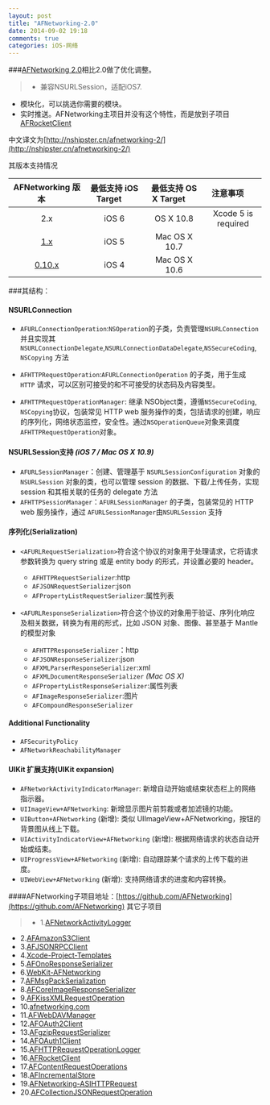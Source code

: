 ```yaml
---
layout: post
title: "AFNetworking-2.0"
date: 2014-09-02 19:18
comments: true
categories: iOS-网络
---
```



###[AFNetworking 2.0](https://github.com/AFNetworking/AFNetworking)相比2.0做了优化调整。
>* 兼容NSURLSession，适配iOS7.
* 模块化，可以挑选你需要的模块。
* 实时推送。AFNetworking主项目并没有这个特性，而是放到子项目[AFRocketClient](https://github.com/AFNetworking/AFRocketClient)

中文译文为[http://nshipster.cn/afnetworking-2/](http://nshipster.cn/afnetworking-2/)

其版本支持情况

|  AFNetworking 版本 &nbsp;&nbsp;&nbsp;&nbsp;|   最低支持 iOS Target  &nbsp;&nbsp;&nbsp;&nbsp;|     最低支持 OS X Target      &nbsp;&nbsp;&nbsp;&nbsp;|     注意事项          &nbsp;&nbsp;&nbsp;&nbsp; |
|:-----------------:|:---------------------:|:----------------------------:|:--------------------:|
|          2.x      |      iOS 6            |           OS X 10.8          | Xcode 5 is required  
|          [1.x](https://github.com/AFNetworking/AFNetworking/tree/1.x)      |      iOS 5            |         Mac OS X 10.7        |                      
|         [0.10.x](https://github.com/AFNetworking/AFNetworking/tree/0.10.x)    |      iOS 4            |         Mac OS X 10.6        |                      

 


###其结构：

#### NSURLConnection

- `AFURLConnectionOperation`:`NSOperation`的子类，负责管理`NSURLConnection` 并且实现其 `NSURLConnectionDelegate`,`NSURLConnectionDataDelegate`,`NSSecureCoding`, `NSCopying` 方法

- `AFHTTPRequestOperation`:`AFURLConnectionOperation` 的子类，用于生成 `HTTP` 请求，可以区别可接受的和不可接受的状态码及内容类型。

- `AFHTTPRequestOperationManager`: 继承 NSObject类，遵循`NSSecureCoding`, `NSCopying`协议，包装常见 HTTP web 服务操作的类，包括请求的创建，响应的序列化，网络状态监控，安全性。通过`NSOperationQueue`对象来调度`AFHTTPRequestOperation`对象。

#### NSURLSession支持 _(iOS 7 / Mac OS X 10.9)_

- `AFURLSessionManager`：创建、管理基于 `NSURLSessionConfiguration` 对象的 `NSURLSession` 对象的类，也可以管理 session 的数据、下载/上传任务，实现 session 和其相关联的任务的 delegate 方法
- `AFHTTPSessionManager`：`AFURLSessionManager` 的子类，包装常见的 HTTP web 服务操作，通过 `AFURLSessionManager`由`NSURLSession` 支持

#### 序列化(Serialization)

* `<AFURLRequestSerialization>`符合这个协议的对象用于处理请求，它将请求参数转换为 query string 或是 entity body 的形式，并设置必要的 header。

  - `AFHTTPRequestSerializer`:http
  - `AFJSONRequestSerializer`:json
  - `AFPropertyListRequestSerializer`:属性列表
  
* `<AFURLResponseSerialization>`符合这个协议的对象用于验证、序列化响应及相关数据，转换为有用的形式，比如 JSON 对象、图像、甚至基于 Mantle 的模型对象

  - `AFHTTPResponseSerializer`：http
  - `AFJSONResponseSerializer`:json
  - `AFXMLParserResponseSerializer`:xml
  - `AFXMLDocumentResponseSerializer` _(Mac OS X)_
  - `AFPropertyListResponseSerializer`:属性列表
  - `AFImageResponseSerializer`:图片
  - `AFCompoundResponseSerializer`

#### Additional Functionality

- `AFSecurityPolicy`
- `AFNetworkReachabilityManager`

#### UIKit 扩展支持(UIKit expansion) 

* `AFNetworkActivityIndicatorManager`: 新增自动开始或结束状态栏上的网络指示器。
* `UIImageView+AFNetworking`: 新增显示图片前剪裁或者加滤镜的功能。
* `UIButton+AFNetworking` (新增): 类似 UIImageView+AFNetworking，按钮的背景图从线上下载。
* `UIActivityIndicatorView+AFNetworking` (新增): 根据网络请求的状态自动开始或结束。
* `UIProgressView+AFNetworking` (新增): 自动跟踪某个请求的上传下载的进度。
* `UIWebView+AFNetworking` (新增): 支持网络请求的进度和内容转换。


####AFNetworking子项目地址：[https://github.com/AFNetworking](https://github.com/AFNetworking)
其它子项目
>* 1.[AFNetworkActivityLogger](https://github.com/AFNetworking/AFNetworkActivityLogger)
* 2.[AFAmazonS3Client](https://github.com/AFNetworking/AFAmazonS3Client)
* 3.[AFJSONRPCClient](https://github.com/AFNetworking/AFJSONRPCClient)
* 4.[Xcode-Project-Templates](https://github.com/AFNetworking/Xcode-Project-Templates)
* 5.[AFOnoResponseSerializer](https://github.com/AFNetworking/AFOnoResponseSerializer)
* 6.[WebKit-AFNetworking](https://github.com/AFNetworking/WebKit-AFNetworking)
* 7.[AFMsgPackSerialization](https://github.com/AFNetworking/AFMsgPackSerialization)
* 8.[AFCoreImageResponseSerializer](https://github.com/AFNetworking/AFCoreImageResponseSerializer)
* 9.[AFKissXMLRequestOperation](https://github.com/AFNetworking/AFKissXMLRequestOperation)
* 10.[afnetworking.com](https://github.com/AFNetworking/afnetworking.com)
* 11.[AFWebDAVManager](https://github.com/AFNetworking/AFWebDAVManager)
* 12.[AFOAuth2Client](https://github.com/AFNetworking/AFOAuth2Client)
* 13.[AFgzipRequestSerializer](https://github.com/AFNetworking/AFgzipRequestSerializer)
* 14.[AFOAuth1Client](https://github.com/AFNetworking/AFOAuth1Client)
* 15.[AFHTTPRequestOperationLogger](https://github.com/AFNetworking/AFHTTPRequestOperationLogger)
* 16.[AFRocketClient](https://github.com/AFNetworking/AFRocketClient)
* 17.[AFContentRequestOperations](https://github.com/AFNetworking/AFContentRequestOperations)
* 18.[AFIncrementalStore](https://github.com/AFNetworking/AFIncrementalStore)
* 19.[AFNetworking-ASIHTTPRequest](https://github.com/AFNetworking/AFNetworking-ASIHTTPRequest)
* 20.[AFCollectionJSONRequestOperation](https://github.com/AFNetworking/AFCollectionJSONRequestOperation)
